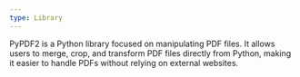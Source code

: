 ```yaml
---
type: Library
---
```


PyPDF2 is a Python library focused on manipulating PDF files. It allows users to merge, crop, and transform PDF files directly from Python, making it easier to handle PDFs without relying on external websites.